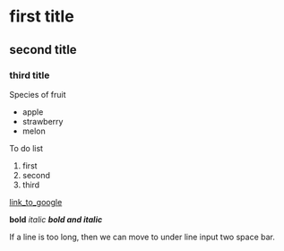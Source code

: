 # first title

## second title

### third title

Species of fruit
- apple
- strawberry
- melon

To do list
1. first
2. second
3. third

[link_to_google](https://www.google.com/)

**bold**
_italic_
_**bold and italic**_


If a line is too long, then we can move to under line input  two space bar.
